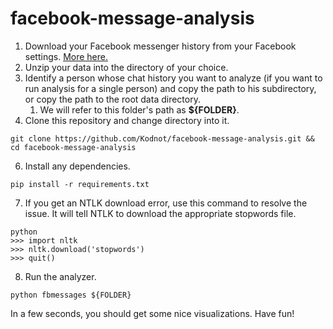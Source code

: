 # facebook-message-analysis

1. Download your Facebook messenger history from your Facebook settings. 
[More here.](https://www.zapptales.com/en/download-facebook-messenger-chat-history-how-to/)
2. Unzip your data into the directory of your choice.
3. Identify a person whose chat history you want to analyze (if you want to run analysis for a single person) and copy the path to his subdirectory, or copy the path to the root data directory.
    1. We will refer to this folder's path as **${FOLDER}**.
5. Clone this repository and change directory into it.
```
git clone https://github.com/Kodnot/facebook-message-analysis.git && cd facebook-message-analysis
```
6. Install any dependencies.
```
pip install -r requirements.txt
```
7. If you get an NTLK download error, use this command to resolve the issue. 
It will tell NTLK to download the appropriate stopwords file.
```
python
>>> import nltk
>>> nltk.download('stopwords')
>>> quit()
```
8. Run the analyzer.
```
python fbmessages ${FOLDER}
```

In a few seconds, you should get some nice visualizations. Have fun!
